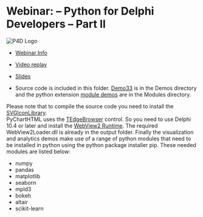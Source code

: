 
# Webinar: – Python for Delphi Developers – Part II

![P4D Logo](https://github.com/pyscripter/python4delphi/wiki/Images/Python4Delphi-Libraries.png)

- [Webinar Info](https://blogs.embarcadero.com/python-for-delphi-developers-webinar/)

- [Video replay](https://blogs.embarcadero.com/combining-the-strengths-of-delphi-and-python/)

- [Slides](https://www.slideshare.net/embarcaderotechnet/python-for-delphi-developers-part-2)

- Source code is included in this folder.  [Demo33](https://github.com/pyscripter/python4delphi/tree/master/Demos/Demo33) is in the Demos directory and the python extension [module demos](https://github.com/pyscripter/python4delphi/tree/master/Modules/DemoModule) are in the Modules directory.

Please note that to compile the source code you need to install the [SVGIconLibrary](https://github.com/EtheaDev/SVGIconImageList).  
PyChartHTML uses the [TEdgeBrowser](http://docwiki.embarcadero.com/RADStudio/Sydney/en/Using_TEdgeBrowser_Component_and_Changes_to_the_TWebBrowser_Component) control.  So you need to use Delphi 10.4 or later and install the [WebView2 Runtime](https://developer.microsoft.com/en-us/microsoft-edge/webview2/).  The required WebView2Loader.dll is already in the output folder.  Finally the visualization and analytics demos make use of a range of python modules that need to be installed in python using the python package installer pip. These needed modules are listed below:

- numpy
- pandas
- matplotlib
- seaborn
- mpld3
- bokeh
- altair
- scikit-learn
